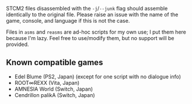 STCM2 files disassembled with the `-j`/`--junk` flag should assemble identically to the original file.
Please raise an issue with the name of the game, console, and language if this is not the case.

Files in `asms` and `reasms` are ad-hoc scripts for my own use; I put them here because I'm lazy. Feel free to use/modify them, but no support will be provided.

## Known compatible games
- Edel Blume (PS2, Japan) (except for one script with no dialogue info)
- ROOT∞REXX (Vita, Japan)
- AMNESIA World (Switch, Japan)
- Cendrillon palikA (Switch, Japan)
